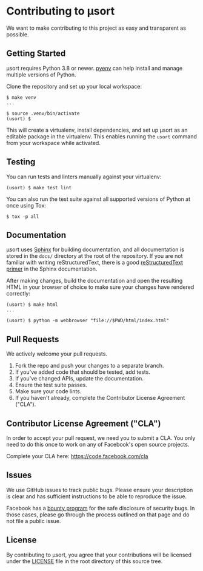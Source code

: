 # Contributing to µsort
We want to make contributing to this project as easy and transparent as
possible.

## Getting Started

µsort requires Python 3.8 or newer. [pyenv][] can help install and manage
multiple versions of Python.

Clone the repository and set up your local workspace:

```shell-session
$ make venv
...

$ source .venv/bin/activate
(usort) $
```

This will create a virtualenv, install dependencies, and set up µsort as
an editable package in the virtualenv. This enables running the `usort` command
from your workspace while activated.

## Testing

You can run tests and linters manually against your virtualenv:

```shell-session
(usort) $ make test lint
```

You can also run the test suite against all supported versions of Python
at once using Tox:

```shell-session
$ tox -p all
```

## Documentation

µsort uses [Sphinx][] for building documentation, and all documentation is
stored in the `docs/` directory at the root of the repository. If you are not
familiar with writing reStructuredText, there is a good
[reStructuredText primer][rst] in the Sphinx documentation.

After making changes, build the documentation and open the resulting HTML
in your browser of choice to make sure your changes have rendered correctly:

```shell-session
(usort) $ make html
...

(usort) $ python -m webbrowser "file://$PWD/html/index.html"
```


## Pull Requests
We actively welcome your pull requests.

1. Fork the repo and push your changes to a separate branch.
2. If you've added code that should be tested, add tests.
3. If you've changed APIs, update the documentation.
4. Ensure the test suite passes.
5. Make sure your code lints.
6. If you haven't already, complete the Contributor License Agreement ("CLA").

## Contributor License Agreement ("CLA")
In order to accept your pull request, we need you to submit a CLA. You only need
to do this once to work on any of Facebook's open source projects.

Complete your CLA here: <https://code.facebook.com/cla>

## Issues
We use GitHub issues to track public bugs. Please ensure your description is
clear and has sufficient instructions to be able to reproduce the issue.

Facebook has a [bounty program](https://www.facebook.com/whitehat/) for the safe
disclosure of security bugs. In those cases, please go through the process
outlined on that page and do not file a public issue.

## License
By contributing to µsort, you agree that your contributions will be licensed
under the [LICENSE][] file in the root directory of this source tree.


[license]: https://github.com/facebook/usort/tree/main/LICENSE
[pyenv]: https://github.com/pyenv/pyenv
[rst]: https://www.sphinx-doc.org/en/master/usage/restructuredtext/basics.html
[sphinx]: https://www.sphinx-doc.org/
